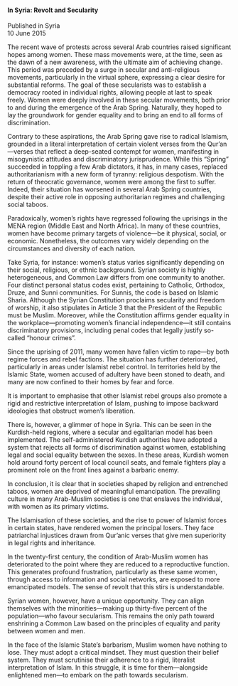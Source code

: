<h4>In Syria: Revolt and Secularity</h4>

Published in Syria
<br>
10 June 2015

The recent wave of protests across several Arab countries raised significant hopes among women. These mass movements were, at the time, seen as the dawn of a new awareness, with the ultimate aim of achieving change. This period was preceded by a surge in secular and anti-religious movements, particularly in the virtual sphere, expressing a clear desire for substantial reforms. The goal of these secularists was to establish a democracy rooted in individual rights, allowing people at last to speak freely. Women were deeply involved in these secular movements, both prior to and during the emergence of the Arab Spring. Naturally, they hoped to lay the groundwork for gender equality and to bring an end to all forms of discrimination.

Contrary to these aspirations, the Arab Spring gave rise to radical Islamism, grounded in a literal interpretation of certain violent verses from the Qur’an—verses that reflect a deep-seated contempt for women, manifesting in misogynistic attitudes and discriminatory jurisprudence. While this “Spring” succeeded in toppling a few Arab dictators, it has, in many cases, replaced authoritarianism with a new form of tyranny: religious despotism. With the return of theocratic governance, women were among the first to suffer. Indeed, their situation has worsened in several Arab Spring countries, despite their active role in opposing authoritarian regimes and challenging social taboos.

Paradoxically, women’s rights have regressed following the uprisings in the MENA region (Middle East and North Africa). In many of these countries, women have become primary targets of violence—be it physical, social, or economic. Nonetheless, the outcomes vary widely depending on the circumstances and diversity of each nation.

Take Syria, for instance: women’s status varies significantly depending on their social, religious, or ethnic background. Syrian society is highly heterogeneous, and Common Law differs from one community to another. Four distinct personal status codes exist, pertaining to Catholic, Orthodox, Druze, and Sunni communities. For Sunnis, the code is based on Islamic Sharia. Although the Syrian Constitution proclaims secularity and freedom of worship, it also stipulates in Article 3 that the President of the Republic must be Muslim. Moreover, while the Constitution affirms gender equality in the workplace—promoting women’s financial independence—it still contains discriminatory provisions, including penal codes that legally justify so-called “honour crimes”.

Since the uprising of 2011, many women have fallen victim to rape—by both regime forces and rebel factions. The situation has further deteriorated, particularly in areas under Islamist rebel control. In territories held by the Islamic State, women accused of adultery have been stoned to death, and many are now confined to their homes by fear and force.

It is important to emphasise that other Islamist rebel groups also promote a rigid and restrictive interpretation of Islam, pushing to impose backward ideologies that obstruct women’s liberation.

There is, however, a glimmer of hope in Syria. This can be seen in the Kurdish-held regions, where a secular and egalitarian model has been implemented. The self-administered Kurdish authorities have adopted a system that rejects all forms of discrimination against women, establishing legal and social equality between the sexes. In these areas, Kurdish women hold around forty percent of local council seats, and female fighters play a prominent role on the front lines against a barbaric enemy.

In conclusion, it is clear that in societies shaped by religion and entrenched taboos, women are deprived of meaningful emancipation. The prevailing culture in many Arab-Muslim societies is one that enslaves the individual, with women as its primary victims.

The Islamisation of these societies, and the rise to power of Islamist forces in certain states, have rendered women the principal losers. They face patriarchal injustices drawn from Qur’anic verses that give men superiority in legal rights and inheritance.

In the twenty-first century, the condition of Arab-Muslim women has deteriorated to the point where they are reduced to a reproductive function. This generates profound frustration, particularly as these same women, through access to information and social networks, are exposed to more emancipated models. The sense of revolt that this stirs is understandable.

Syrian women, however, have a unique opportunity. They can align themselves with the minorities—making up thirty-five percent of the population—who favour secularism. This remains the only path toward enshrining a Common Law based on the principles of equality and parity between women and men.

In the face of the Islamic State’s barbarism, Muslim women have nothing to lose. They must adopt a critical mindset. They must question their belief system. They must scrutinise their adherence to a rigid, literalist interpretation of Islam. In this struggle, it is time for them—alongside enlightened men—to embark on the path towards secularism.